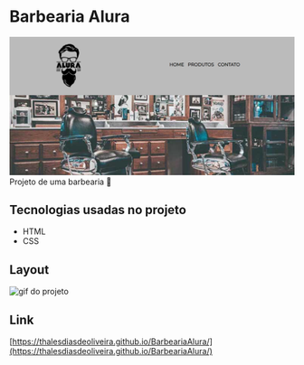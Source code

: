 # Barbearia Alura
![portifólio](./barbearia.png)
Projeto de uma barbearia 💛

## Tecnologias usadas no projeto
- HTML
- CSS

## Layout
![gif do projeto](./barbearia.gif)

## Link
[https://thalesdiasdeoliveira.github.io/BarbeariaAlura/](https://thalesdiasdeoliveira.github.io/BarbeariaAlura/)

